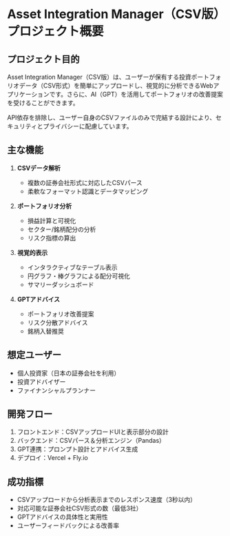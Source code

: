 # Asset Integration Manager（CSV版）プロジェクト概要

## プロジェクト目的

Asset Integration Manager（CSV版）は、ユーザーが保有する投資ポートフォリオデータ（CSV形式）を簡単にアップロードし、視覚的に分析できるWebアプリケーションです。さらに、AI（GPT）を活用してポートフォリオの改善提案を受けることができます。

API依存を排除し、ユーザー自身のCSVファイルのみで完結する設計により、セキュリティとプライバシーに配慮しています。

## 主な機能

1. **CSVデータ解析**
   - 複数の証券会社形式に対応したCSVパース
   - 柔軟なフォーマット認識とデータマッピング

2. **ポートフォリオ分析**
   - 損益計算と可視化
   - セクター/銘柄配分の分析
   - リスク指標の算出

3. **視覚的表示**
   - インタラクティブなテーブル表示
   - 円グラフ・棒グラフによる配分可視化
   - サマリーダッシュボード

4. **GPTアドバイス**
   - ポートフォリオ改善提案
   - リスク分散アドバイス
   - 銘柄入替推奨

## 想定ユーザー

- 個人投資家（日本の証券会社を利用）
- 投資アドバイザー
- ファイナンシャルプランナー

## 開発フロー

1. フロントエンド：CSVアップロードUIと表示部分の設計
2. バックエンド：CSVパース＆分析エンジン（Pandas）
3. GPT連携：プロンプト設計とアドバイス生成
4. デプロイ：Vercel + Fly.io

## 成功指標

- CSVアップロードから分析表示までのレスポンス速度（3秒以内）
- 対応可能な証券会社CSV形式の数（最低3社）
- GPTアドバイスの具体性と実用性
- ユーザーフィードバックによる改善率
